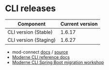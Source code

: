 # CLI releases

| Component             | Current version |
| --------------------- | --------------- |
| CLI version (Stable)  | 1.6.17          |
| CLI version (Staging) | 1.6.27          |

* mod-connect [docs](https://moderneinc.github.io/mod-connect/) / [source](https://github.com/moderneinc/mod-connect)
* [Moderne CLI reference docs](../user-documentation/references/cli-reference.md)
* [Moderne CLI Spring Boot migration workshop](../user-documentation/workshops/spring-boot-migration-workshop/)
